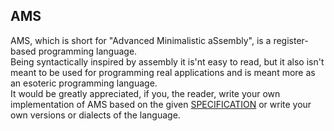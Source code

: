 ## AMS
AMS, which is short for "Advanced Minimalistic aSsembly", is a register-based programming language.  
Being syntactically inspired by assembly it is'nt easy to read, but it also isn't meant to be used 
for programming real applications and is meant more as an esoteric programming language.  
It would be greatly appreciated, if you, the reader, write your own implementation of AMS based on 
the given [SPECIFICATION](https://github.com/HeyTomCat/ProgramLangs/blob/main/langs/ams/spec.md) or write your own versions or dialects of the language.
